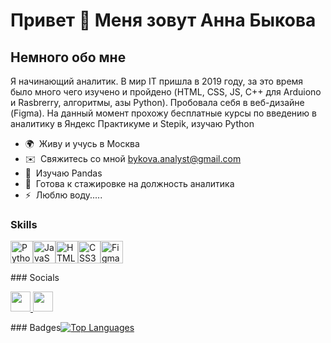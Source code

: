 Привет 👋 Меня зовут Анна Быкова
============================

Немного обо мне
---------------

Я начинающий аналитик. В мир IT пришла в 2019 году, за это время было много чего изучено и пройдено (HTML, CSS, JS, C++ для Arduiono и Rasbrerry, алгоритмы, азы Python). Пробовала себя в веб-дизайне (Figma). На данный момент прохожу бесплатные курсы по введению в аналитику в Яндекс Практикуме и Stepik, изучаю Python

*   🌍  Живу и учусь в Москва
*   ✉️  Свяжитесь со мной [bykova.analyst@gmail.com](mailto:bykova.analyst@gmail.com)
*   🧠  Изучаю Pandas
*   🤝  Готова к стажировке на должность аналитика
*   ⚡  Люблю воду.....
  ###  Skills 
<p align="left">
<a href="https://www.python.org/" target="_blank" rel="noreferrer"><img src="https://raw.githubusercontent.com/danielcranney/readme-generator/main/public/icons/skills/python-colored.svg" width="36" height="36" alt="Python" /></a><a href="https://developer.mozilla.org/en-US/docs/Web/JavaScript" target="_blank" rel="noreferrer"><img src="https://raw.githubusercontent.com/danielcranney/readme-generator/main/public/icons/skills/javascript-colored.svg" width="36" height="36" alt="JavaScript" /></a><a href="https://developer.mozilla.org/en-US/docs/Glossary/HTML5" target="_blank" rel="noreferrer"><img src="https://raw.githubusercontent.com/danielcranney/readme-generator/main/public/icons/skills/html5-colored.svg" width="36" height="36" alt="HTML5" /></a><a href="https://www.w3.org/TR/CSS/#css" target="_blank" rel="noreferrer"><img src="https://raw.githubusercontent.com/danielcranney/readme-generator/main/public/icons/skills/css3-colored.svg" width="36" height="36" alt="CSS3" /></a><a href="https://www.figma.com/" target="_blank" rel="noreferrer"><img src="https://raw.githubusercontent.com/danielcranney/readme-generator/main/public/icons/skills/figma-colored.svg" width="36" height="36" alt="Figma" /></a>
                    </p>                  
                  ### Socials
                <p align="left">
                      <a href="https://www.github.com/fyzbykova" target="_blank" rel="noreferrer">
                    <picture>
                    <source media="(prefers-color-scheme: dark)" srcset="https://raw.githubusercontent.com/danielcranney/readme-generator/main/public/icons/socials/github-dark.svg" />
                    <source media="(prefers-color-scheme: light)" srcset="https://raw.githubusercontent.com/danielcranney/readme-generator/main/public/icons/socials/github.svg" />
                    <img src="https://raw.githubusercontent.com/danielcranney/readme-generator/main/public/icons/socials/github.svg" width="32" height="32" />
                    </picture>
                    </a>
                      <a href="http://www.instagram.com/fyzbykova" target="_blank" rel="noreferrer">
                    <picture>
                    <source media="(prefers-color-scheme: dark)" srcset="undefined" />
                    <source media="(prefers-color-scheme: light)" srcset="https://raw.githubusercontent.com/danielcranney/readme-generator/main/public/icons/socials/instagram.svg" />
                    <img src="https://raw.githubusercontent.com/danielcranney/readme-generator/main/public/icons/socials/instagram.svg" width="32" height="32" />
                    </picture>
                    </a></p>### Badges<a href="https://github.com/fyzbykova" align="left"><img src="https://github-readme-stats.vercel.app/api/top-langs/?username=fyzbykova&langs_count=10&title_color=0891b2&text_color=ffffff&icon_color=0891b2&bg_color=1c1917&hide_border=true&locale=en&custom_title=Top%20%Languages" alt="Top Languages" /></a>
